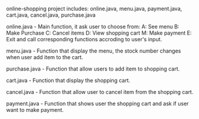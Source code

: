 online-shopping project includes: online.java, menu.java, payment.java, cart.java, cancel.java, purchase.java

online.java - Main function, it ask user to choose from:
  A: See menu
  B: Make Purchase
  C: Cancel items
  D: View shopping cart
  M: Make payment
  E: Exit
and call corresponding functions accroding to user's input.

menu.java - Function that display the menu, the stock number changes when user add item to the cart.

purchase.java - Function that allow users to add item to shopping cart.

cart.java - Function that display the shopping cart.

cancel.java - Function that allow user to cancel item from the shopping cart.

payment.java - Function that shows user the shopping cart and ask if user want to make payment.
